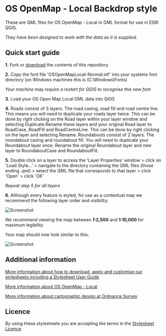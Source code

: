 # OS OpenMap - Local Backdrop style

These are QML files for OS OpenMap - Local in GML format for use in ESRI QGIS.

*They have been designed to work with the data as it is supplied.*

## Quick start guide

**1.**  Fork or [download](https://github.com/OrdnanceSurvey/OS-OpenMap-Local-stylesheets/archive/master.zip) the contents of this repository

**2.**  Copy the font file 'OSOpenMapLocal-Normal.otf' into your systems font directory (on Windows machines this is (C:\Windows\Fonts)

*Your machine may require a restart for QGIS to recognise this new font*

**3.**  Load your OS Open Map Local GML data into QGIS

**4.**  Roads consist of 3 layers. The road casing, road fill and road centre line. This means you will need to duplicate your roads layer twice. This can be done by right clicking on the Road layer within your layer window and selecting Duplicate.Rename these layers and your original Road layer to RoadCase, RoadFill and RoadCentreLine. This can be done by right clicking on the layer and selecting Rename.
Roundabouts consist of 2 layers. The roundabout casing and roundabout fill. You will need to duplicate your Roundabout layer once. 
Rename the original Roundabout layer and new layer to RoundaboutCase and RoundaboutFill.

**5.**  Double click on a layer to access the 'Layer Properties' window > click on 'Load Style...' > navigate to the directory containing the QML files (those ending .qml) > select the QML file that corresponds to that layer > click 'Open' > click 'OK'

*Repeat step 5 for all layers*

**6.**  Although every feature is styled, for use as a contextual map we recommend the following layer order and visibility:

  ![Screenshot](https://github.com/OrdnanceSurvey/OS-OpenMap-Local-stylesheets/raw/master/GML%20stylesheets/QGIS%20stylesheets%20(QML)/Backdrop%20style/images/OML_layer_order.png "Recommended layer order for OS Open Map Local")

We recommend viewing the map between **1:2,500** and **1:10,000** for maximum legibility

Your map should now look similar to this: 

  ![Screenshot](https://github.com/OrdnanceSurvey/OS-OpenMap-Local-stylesheets/raw/master/GML%20stylesheets/QGIS%20stylesheets%20(QML)/Backdrop%20style/images/OML_BD_screenshot.png "Screenshot of OS OpenMap - Local")

## Additional information

[More information about how to download, apply and customise our stylesheets including a Stylesheet User Guide](http://www.ordnancesurvey.co.uk/resources/carto-design/cartographic-stylesheets.html)

[More information about OS OpenMap - Local](http://www.ordnancesurvey.co.uk/business-and-government/products/os-open-map-local.html)

[More information about cartographic design at Ordnance Survey](https://www.ordnancesurvey.co.uk/resources/carto-design/)

## Licence

By using these stylesheets you are accepting the terms in the [Stylesheet Licence](http://www.ordnancesurvey.co.uk/docs/licences/stylesheet-licence-v2.pdf)